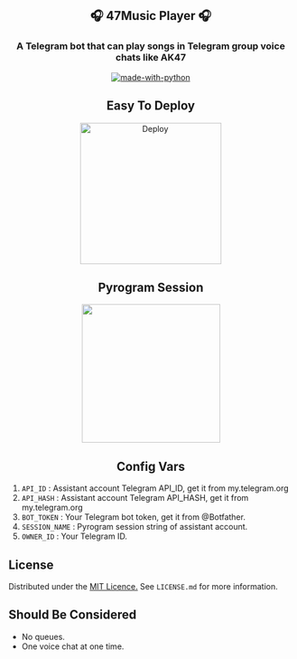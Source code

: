 <h2 align= center><b>🎧 47Music Player 🎧</b></h1>
<h3 align = center>A Telegram bot that can play songs in Telegram group voice chats like AK47</h3>

<p align="center">
<a href="https://python.org"><img src="http://forthebadge.com/images/badges/made-with-python.svg" alt="made-with-python"></a>
</p>

<h2 align="center">Easy To Deploy</h2>

<p align="center">
<a href="https://dashboard.heroku.com/new?template=https://github.com/ImJanindu/47MusicPlayerBot"><img src="https://img.shields.io/badge/Deploy%20To%20Heroku-blueviolet?style=for-the-badge&logo=heroku" width="250" alt="Deploy"></a>  
</p>

<h2 align="center">Pyrogram Session</h2>

<p align="center">
<a href="https://replit.com/@AaravxD/VsBSession#main.py"><img src="https://img.shields.io/badge/Generate%20On%20Repl-blueviolet?style=for-the-badge&logo=appveyor" width="245""/></a>
</p>  

<h2 align="center">Config Vars</h2>

1. `API_ID` : Assistant account Telegram API_ID, get it from my.telegram.org
2. `API_HASH` : Assistant account Telegram API_HASH, get it from my.telegram.org
3. `BOT_TOKEN` : Your Telegram bot token, get it from @Botfather.
4. `SESSION_NAME` : Pyrogram session string of assistant account.
5. `OWNER_ID` : Your Telegram ID.

## License

Distributed under the [MIT Licence.](https://github.com/ImJanindu/47MusicPlayer/blob/main/LICENSE) See `LICENSE.md` for more information.

## Should Be Considered
- No queues.
- One voice chat at one time.
